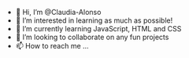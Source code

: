 - 👋 Hi, I’m @Claudia-Alonso
- 👀 I’m interested in learning as much as possible!
- 🌱 I’m currently learning JavaScript, HTML and CSS
- 💞️ I’m looking to collaborate on any fun projects
- 📫 How to reach me ...

<!---
Claudia-Alonso/Claudia-Alonso is a ✨ special ✨ repository because its `README.md` (this file) appears on your GitHub profile.
You can click the Preview link to take a look at your changes.
--->
